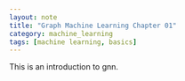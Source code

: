 ```yaml
---
layout: note
title: "Graph Machine Learning Chapter 01"
category: machine_learning
tags: [machine learning, basics]
---
```


This is an introduction to gnn.
